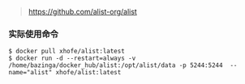 > <https://github.com/alist-org/alist>

### 实际使用命令

```
$ docker pull xhofe/alist:latest
$ docker run -d --restart=always -v /home/bazinga/docker_hub/alist:/opt/alist/data -p 5244:5244  --name="alist" xhofe/alist:latest
```